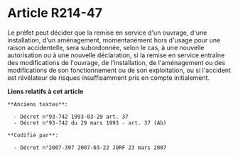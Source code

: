 # Article R214-47

Le préfet peut décider que la remise en service d'un ouvrage, d'une installation, d'un aménagement, momentanément hors
d'usage pour une raison accidentelle, sera subordonnée, selon le cas, à une nouvelle autorisation ou à une nouvelle
déclaration, si la remise en service entraîne des modifications de l'ouvrage, de l'installation, de l'aménagement ou des
modifications de son fonctionnement ou de son exploitation, ou si l'accident est révélateur de risques insuffisamment pris en
compte initialement.

**Liens relatifs à cet article**

	**Anciens textes**:

	  - Décret n°93-742 1993-03-29 art. 37
	  - Décret n°93-742 du 29 mars 1993 - art. 37 (Ab)

	**Codifié par**:

	  - Décret n°2007-397 2007-03-22 JORF 23 mars 2007
